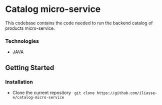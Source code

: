 ﻿# Catalog micro-service

This codebase contains the code needed to run the backend catalog of products micro-service.

### Technologies

- JAVA

## Getting Started

### Installation

* Clone the current repository
`  git clone https://github.com/iliasse-e/catalog-micro-service  `
